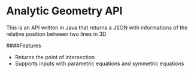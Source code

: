 # Analytic Geometry API
This is an API written in Java that returns a JSON with informations of the relative position between two lines in 3D

####Features
* Returns the point of intersection 
* Supports inputs with parametric equations and symmetric equations

